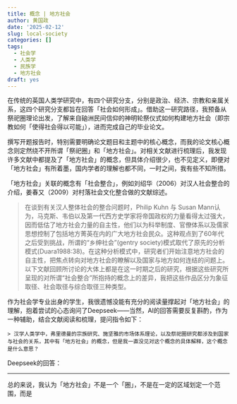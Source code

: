 ```yaml
---
title: 概念 | 地方社会
author: 黄国政
date: '2025-02-12'
slug: local-society
categories: []
tags:
  - 社会学
  - 人类学
  - 民族学
  - 地方社会
draft: yes
---
```


<!--more-->

在传统的英国人类学研究中，有四个研究分支，分别是政治、经济、宗教和亲属关系，这四个研究分支都旨在回答「社会如何形成」。借助这一研究路径，我预备从祭祀圈理论出发，了解来自硇洲民间信仰的神明轮祭仪式如何构建地方社会（即宗教如何「使得社会得以可能」），进而完成自己的毕业论文。

撰写开题报告时，特别需要明确论文题目和主题中的核心概念，而我的论文核心概念则定然绕不开所谓「祭祀圈」和「地方社会」。对相关文献进行梳理后，我发现许多文献中都提及了「地方社会」的概念，但具体介绍很少，也不见定义，即便对「地方社会」有所着墨，国内学者的理解也都不同，一时之间，我有些不知所措。

「地方社会」关联的概念有「社会整合」，例如刘绍华（2006）对汉人社会整合的介绍，姜春又（2009）对村落社会文化整合做的文献综述。

> 在谈到有关汉人整体社会的整合问题时，Philip Kuhn 与 Susan Mann认为，马克斯、韦伯以及第一代西方史学家将帝国政权的力量看得太过强大，因而低估了地方社会力量的自主性，他们以为科举制度、官僚体系以及儒家思想控制了包括地方菁英在内的广大地方社会民众。这种观点到了60年代之后受到挑战，所谓的“乡绅社会”(gentry society)模式取代了原先的分析模式(Duara1988:38)。在这种分析模式中，研究者们开始注意地方社会的自主性，把焦点转向对地方社会的瞭解以及国家与地方如何连结的问题上。以下文献回顾所讨论的大体上都是在这一时期之后的研究，根据这些研究所呈现的对所谓“社会整合”所抱持的概念上的差异，我把这些作品区分为象征取径、社会取径与综合取径三种类型。

作为社会学专业出身的学生，我很遗憾没能有充分的阅读量撑起对「地方社会」的理解，抱着尝试的心态询问了Deepseek——当然，AI的回答需要反复斟酌，作为一种辅助，结合文献阅读和梳理，提问指令如下：

```
> 汉学人类学中，弗里德曼的宗族研究、施坚雅的市场体系理论，以及祭祀圈研究都涉及到国家与社会的关系，其中有「地方社会」的概念，但是我一直没见对这个概念的具体解释，这个概念是什么意思？
```

Deepseek的回答：


---

总的来说，我认为「地方社会」不是一个「圈」，不是在一定的区域划定一个范围，而是
